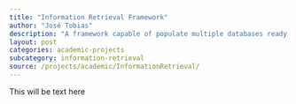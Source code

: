 ```yaml
---
title: "Information Retrieval Framework"
author: "José Tobias"
description: "A framework capable of populate multiple databases ready for IR methods, utilizing algorithms such as steeming and ranking"
layout: post
categories: academic-projects
subcategory: information-retrieval
source: /projects/academic/InformationRetrieval/
---
```


This will be text here